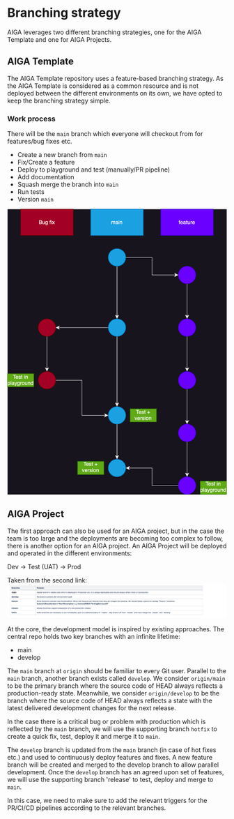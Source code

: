 # Branching strategy

AIGA leverages two different branching strategies, one for the AIGA Template and one for AIGA Projects.

## AIGA Template

The AIGA Template repository uses a feature-based branching strategy.
As the AIGA Template is considered as a common resource and is not deployed between the different environments on its own,
we have opted to keep the branching strategy simple.

### Work process

There will be the `main` branch which everyone will checkout from for features/bug fixes etc.

- Create a new branch from `main`
- Fix/Create a feature
- Deploy to playground and test (manually/PR pipeline)
- Add documentation
- Squash merge the branch into `main`
- Run tests
- Version `main`

![Branching strategy](../assets/branching.drawio.svg)

## AIGA Project

The first approach can also be used for an AIGA project, but in the case the team is too large and the deployments are becoming too complex to follow, there is another option for an AIGA project.
An AIGA Project will be deployed and operated in the different environments:

Dev -> Test (UAT) -> Prod

Taken from the second link:
![Branches purpose](../assets/branches_purpose.png)

At the core, the development model is inspired by existing approaches. The central repo holds two key branches with an infinite lifetime:

- main
- develop

The `main` branch at `origin` should be familiar to every Git user. Parallel to the `main` branch, another branch exists called `develop`. We consider `origin/main` to be the primary branch where the source code of HEAD always reflects a production-ready state. Meanwhile, we consider `origin/develop` to be the branch where the source code of HEAD always reflects a state with the latest delivered development changes for the next release.

In the case there is a critical bug or problem with production which is reflected by the `main` branch, we will use the supporting branch `hotfix` to create a quick fix, test, deploy it and merge it to `main`.

The `develop` branch is updated from the `main` branch (in case of hot fixes etc.) and used to continuously deploy features and fixes. A new feature branch will be created and merged to the develop branch to allow parallel development.
Once the `develop` branch has an agreed upon set of features, we will use the supporting branch 'release' to test, deploy and merge to `main`.

In this case, we need to make sure to add the relevant triggers for the PR/CI/CD pipelines according to the relevant branches.
